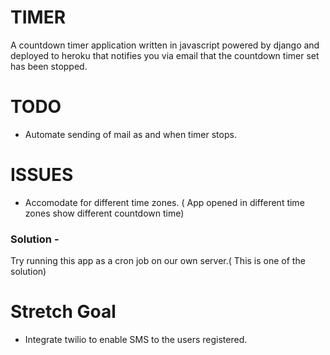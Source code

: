 TIMER
=====

A countdown timer application written in javascript powered by django and deployed to heroku that notifies you via email that the countdown timer set has been stopped.


TODO
====

* Automate sending of mail as and when timer stops.


ISSUES
======

* Accomodate for different time zones. ( App opened in different time zones show different countdown time)

### Solution -

Try running this app as a cron job on our own server.( This is one of the solution)


Stretch Goal
============

* Integrate twilio to enable SMS to the users registered.

